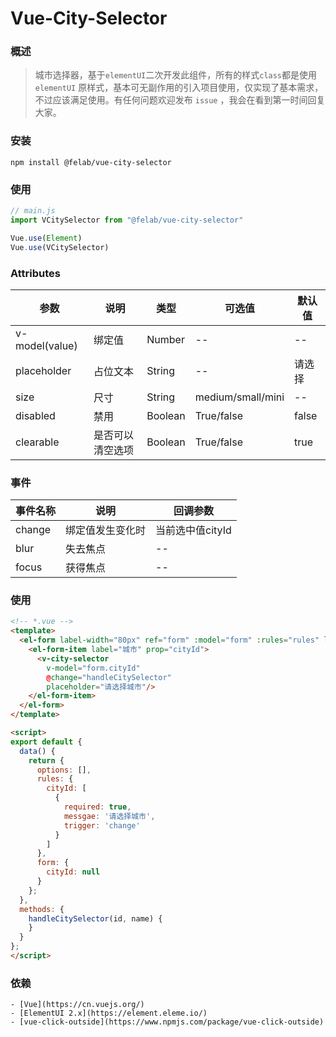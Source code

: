 # Vue-City-Selector

### 概述

> 城市选择器，基于`elementUI`二次开发此组件，所有的样式`class`都是使用 `elementUI` 原样式，基本可无副作用的引入项目使用，仅实现了基本需求，不过应该满足使用。有任何问题欢迎发布 `issue` ，我会在看到第一时间回复大家。


### 安装

```shell
npm install @felab/vue-city-selector
```

###  使用

```js
// main.js
import VCitySelector from "@felab/vue-city-selector"

Vue.use(Element)
Vue.use(VCitySelector)
```

### Attributes

| 参数                                                         | 说明       | 类型    | 可选值            | 默认值 |
| ------------------------------------------------------------ | ---------- | ------- | ----------------- | ------ |
| v-model(value)                                               | 绑定值     | Number   | --                | --     |
| placeholder                                                  | 占位文本   | String  | --                | 请选择 |
| size                                                         | 尺寸       | String  | medium/small/mini | --     |
| disabled                                                     | 禁用       | Boolean | True/false        | false  |
| clearable                                                    | 是否可以清空选项 | Boolean | True/false        | true  |

### 事件

| 事件名称 | 说明             | 回调参数                                    |
| -------- | ---------------- | ------------------------------------------- |
| change   | 绑定值发生变化时 | 当前选中值cityId                               |
| blur     | 失去焦点         | --                                          |
| focus    | 获得焦点         | --                                          |

### 使用

```html
<!-- *.vue -->
<template>
  <el-form label-width="80px" ref="form" :model="form" :rules="rules" label-position="left">
    <el-form-item label="城市" prop="cityId">
      <v-city-selector
        v-model="form.cityId"
        @change="handleCitySelector"
        placeholder="请选择城市"/>
    </el-form-item>
  </el-form>
</template>

<script>
export default {
  data() {
    return {
      options: [],
      rules: {
        cityId: [
          {
            required: true,
            messgae: '请选择城市',
            trigger: 'change'
          }
        ]
      },
      form: {
        cityId: null
      }
    };
  },
  methods: {
    handleCitySelector(id, name) {
    }
  }
};
</script>
```

### 依赖

```
- [Vue](https://cn.vuejs.org/)
- [ElementUI 2.x](https://element.eleme.io/)
- [vue-click-outside](https://www.npmjs.com/package/vue-click-outside)
```